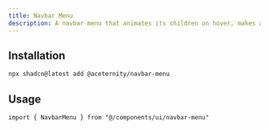 ```yaml
---
title: Navbar Menu
description: A navbar menu that animates its children on hover, makes a beautiful bignav
---
```


## Installation

```bash
npx shadcn@latest add @aceternity/navbar-menu
```

## Usage

```tsx showLineNumbers
import { NavbarMenu } from "@/components/ui/navbar-menu"
```

